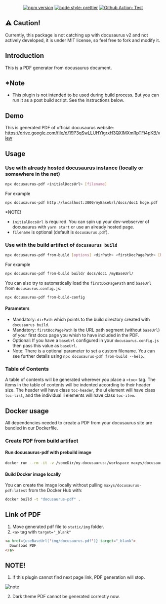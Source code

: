 <p align="center">
  <a href="https://www.npmjs.com/package/docusaurus-pdf">
    <img alt="npm version" src="https://img.shields.io/npm/v/docusaurus-pdf.svg"></a>
  <a href="#badge">
    <img alt="code style: prettier" src="https://img.shields.io/badge/code_style-prettier-ff69b4.svg"></a>
  <a href="https://github.com/KohheePeace/docusaurus-pdf/actions?query=workflow%3ATest">
    <img alt="Github Action: Test" src="https://github.com/KohheePeace/docusaurus-pdf/workflows/Test/badge.svg"></a>
</p>

## ⚠️ Caution!
Currently, this package is not catching up with docusaurus v2 and not actively developed, it is under MIT license, so feel free to fork and modify it.

## Introduction

This is a PDF generator from docusaurus document.

## *Note
- This plugin is not intended to be used during build process. But you can run it as a post build script. See the instructions below.
 

## Demo
This is generated PDF of official docusaurus website:
https://drive.google.com/file/d/19P3qSwLLUHYigrxH3QXIMXmRpTFi4pKB/view

## Usage
### Use with already hosted docusaurus instance (locally or somewhere in the net)
```sh
npx docusaurus-pdf <initialDocsUrl> [filename]
```

For example
```sh
npx docusaurus-pdf http://localhost:3000/myBaseUrl/docs/doc1 hoge.pdf
```

*NOTE!
- `initialDocsUrl` is required. You can spin up your dev-webserver of docusaurus with `yarn start` or use an already hosted page.
- `filename` is optional (default is `docusaurus.pdf`).

### Use with the build artifact of `docusaurus build`

```sh
npx docusaurus-pdf from-build [options] <dirPath> <firstDocPagePath> [baseUrl]
```

For example
```sh
npx docusaurus-pdf from-build build/ docs/doc1 /myBaseUrl/
```

You can also try to automatically load the `firstDocPagePath` and `baseUrl` from `docusaurus.config.js`:

```sh
npx docusaurus-pdf from-build-config
```

#### Parameters
- Mandatory: `dirPath` which points to the build directory created with `docusaurus build`.
- Mandatory: `firstDocPagePath` is the URL path segment (without `baseUrl`) of your first docs page you whish to have included in the PDF.
- Optional: If you have a `baseUrl` configured in your `docusaurus.config.js` then pass this value as `baseUrl`.
- Note: There is a optional parameter to set a custom filename. You can see further details using `npx docusaurus-pdf from-build --help`.

### Table of Contents
A table of contents will be generated wherever you place a `<toc>` tag. The items in the table of contents will be indented according to their header size.
The header will have class `toc-header`, the ul element will have class `toc-list`, and the individual li elements will have class `toc-item`.

## Docker usage
All dependencies needed to create a PDF from your docusaurus site are bundled in our Dockerfile.

### Create PDF from build artifact
#### Run docusaurus-pdf with prebuild image
```sh
docker run --rm -it -v /someDir/my-docusaurus:/workspace maxys/docusaurus-pdf:latest from-build --no-sandbox -o /workspace/build/docs.pdf /workspace/build docs/doc1 myBaseUrl
```

#### Build Docker image locally
You can create the image locally without pulling `maxys/docusaurus-pdf:latest` from the Docker Hub with:

```sh
docker build -t "docusaurus-pdf" .
```

## Link of PDF
1. Move generated pdf file to `static/img` folder.
2. `<a>` tag with `target="_blank"`
```html
<a href={useBaseUrl('img/docusaurus.pdf')} target="_blank">
  Download PDF
</a>
```

## NOTE!
1. If this plugin cannot find next page link, PDF generation will stop.

![note](https://www.awesomescreenshot.com/upload//1017708/c590bbd9-04a0-4637-7bd3-6b5ba1a4258e.png)

2. Dark theme PDF cannot be generated correctly now.
